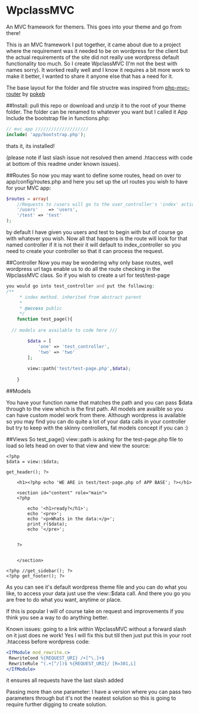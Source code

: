 WpclassMVC
==========

An MVC framework for themers. This goes into your theme and go from there!

This is an MVC framework I put together, it came about due to a project where the requirement was it needed to be on wordpress for the client but the actual requirements of the site did not really use wordpress default functionality too much. So I create WpclassMVC (I'm not the best with names sorry). It worked really well and I know it requires a bit more work to make it better, I wanted to share it anyone else that has a need for it.


The base layout for the folder and file structre was inspired from [php-mvc-router](https://github.com/pokeb/php-mvc-router) by [pokeb](https://github.com/pokeb)

##Install:
pull this repo or download and unzip it to the root of your theme folder. The folder can be renamed to whatever you want but I called it App
Include the bootstrap file in functions.php:
```php
// mvc app ////////////////////
include( 'app/bootstrap.php');
```
thats it, its installed!

(please note if last slash issue not resolved then amend .htaccess with code at bottom of this readme under known issues).

##Routes
So now you may want to define some routes, head on over to app/config/routes.php and here you set up the url routes you wish to have for your MVC app:
```php
$routes = array(
	//Requests to /users will go to the user_controller's 'index' action
	'/users' 	=> 'users',
	'/test' => 'test'
);
```

by default I have given you users and test to begin with but of course go with whatever you wish.
Now all that happens is the route will look for that named controller if it is not their it will default to index_controller so you need to create your controller so that it can process the request.

##Controller
Now you may be wondering why only base routes, well wordpress url tags enable us to do all the route checking in the WpclassMVC class. So if you wish to create a url for test/test-page
```php
you would go into test_controller and put the following:
/**
	 * index method. inherited from abstract parent
	 *
	 * @access public
	 */
	function test_page(){
		
  // models are available to code here ///

		$data = [
			'one' => 'test_controller',
			'two' => 'two'
		];
		
		view::path('test/test-page.php',$data);
		
	}
```

##Models

You have your function name that matches the path and you can pass $data through to the view which is the first path. All models are availble so you can have custom model work from there. Although wordpress is available so you may find you can do quite a lot of your data calls in your controller but try to keep with the skinny controllers, fat models concept if you can :)


##Views
So test_page() view::path is asking for the test-page.php file to load so lets head on over to that view and view the source:
```
<?php 
$data = view::$data;

get_header(); ?>

	<h1><?php echo 'WE ARE in test/test-page.php of APP BASE'; ?></h1>
	
	<section id="content" role="main">
	<?php 

		echo '<h1>ready?</h1>';
		echo '<pre>';
		echo '<p>Whats in the data:</p>';
		print_r($data);
		echo '</pre>';


	?>


	</section>

<?php //get_sidebar(); ?>
<?php get_footer(); ?>
```

As you can see it's default wordpress theme file and you can do what you like, to access your data just use the view::$data call.
And there you go you are free to do what you want, anytime or place.

If this is popular I will of course take on request and improvements if you think you see a way to do anything better.



Known issues:
going to a link within WpclassMVC without a forward slash on it just does ne work!
Yes I will fix this but till then just put this in your root .htaccess before wordpress code:
```apache
<IfModule mod_rewrite.c>
 RewriteCond %{REQUEST_URI} /+[^\.]+$
 RewriteRule ^(.+[^/])$ %{REQUEST_URI}/ [R=301,L]
</IfModule>
```
it ensures all requests have the last slash added


Passing more than one parameter:
I have a version where you can pass two parameters through but it's not the neatest solution so this is going to require further digging to create solution.
